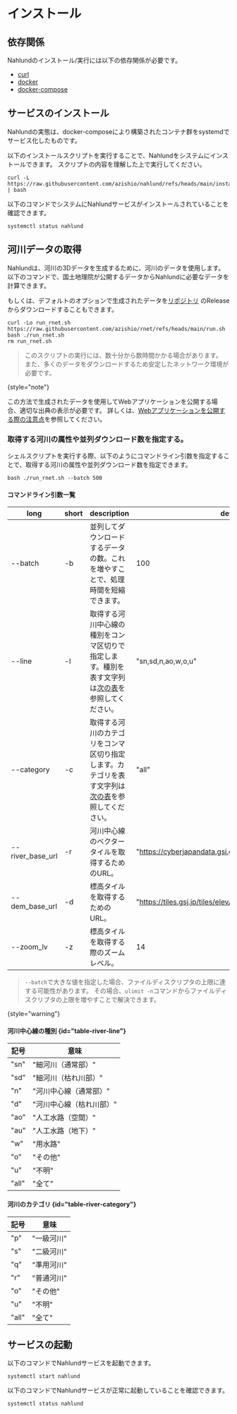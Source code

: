 # インストール

## 依存関係

Nahlundのインストール/実行には以下の依存関係が必要です。

+ [curl](https://curl.se/)
+ [docker](https://docs.docker.com/get-started/get-docker/)
+ [docker-compose](https://docs.docker.com/compose/install/)

## サービスのインストール

Nahlundの実態は、docker-composeにより構築されたコンテナ群をsystemdでサービス化したものです。

以下のインストールスクリプトを実行することで、Nahlundをシステムにインストールできます。
スクリプトの内容を理解した上で実行してください。

```console
curl -L https://raw.githubusercontent.com/azishio/nahlund/refs/heads/main/install.sh | bash
```

以下のコマンドでシステムにNahlundサービスがインストールされていることを確認できます。

```console
systemctl status nahlund
```

## 河川データの取得

Nahlundは、河川の3Dデータを生成するために、河川のデータを使用します。
以下のコマンドで、国土地理院が公開するデータからNahlundに必要なデータを計算できます。

もしくは、デフォルトのオプションで生成されたデータを[リポジトリ](https://github.com/azishio/rnet)
のReleaseからダウンロードすることもできます。

```console
curl -Lo run_rnet.sh https://raw.githubusercontent.com/azishio/rnet/refs/heads/main/run.sh
bash ./run_rnet.sh
rm run_rnet.sh
```

> このスクリプトの実行には、数十分から数時間かかる場合があります。
> また、多くのデータをダウンロードするため安定したネットワーク環境が必要です。
>
{style="note"}

この方法で生成されたデータを使用してWebアプリケーションを公開する場合、適切な出典の表示が必要です。
詳しくは、[Webアプリケーションを公開する際の注意点](Webアプリケーションを公開する際の注意点.md)を参照してください。

### 取得する河川の属性や並列ダウンロード数を指定する。

シェルスクリプトを実行する際、以下のようにコマンドライン引数を指定することで、取得する河川の属性や並列ダウンロード数を指定できます。

```console
bash ./run_rnet.sh --batch 500
```

#### コマンドライン引数一覧

| long             | short | description                                                               | default                                                    |
|------------------|-------|---------------------------------------------------------------------------|------------------------------------------------------------|
| --batch          | -b    | 並列してダウンロードするデータの数。これを増やすことで、処理時間を短縮できます。                                  | 100                                                        |
| --line           | -l    | 取得する河川中心線の種別をコンマ区切りで指定します。種別を表す文字列は[次の表](#table-river-category)を参照してください。 | "sn,sd,n,ao,w,o,u"                                         |
| --category       | -c    | 取得する河川のカテゴリをコンマ区切り指定します。カテゴリを表す文字列は[次の表](#table-river-line)を参照してください。     | "all"                                                      |
| --river_base_url | -r    | 河川中心線のベクタータイルを取得するためのURL。                                                 | "https://cyberjapandata.gsi.go.jp/xyz/experimental_rvrcl/" |
| --dem_base_url   | -d    | 標高タイルを取得するためのURL。                                                         | "https://tiles.gsj.jp/tiles/elev/land/"                    |
| --zoom_lv        | -z    | 標高タイルを取得する際のズームレベル。                                                       | 14                                                         |

> `--batch`で大きな値を指定した場合、ファイルディスクリプタの上限に達する可能性があります。
> その場合、`ulimit -n`コマンドからファイルディスクリプタの上限を増やすことで解決できます。
>
{style="warning"}

#### 河川中心線の種別 {id="table-river-line"}

| 記号    | 意味            |
|-------|---------------|
| "sn"  | "細河川（通常部）"    |
| "sd"  | "細河川（枯れ川部）"   |
| "n"   | "河川中心線（通常部）"  |
| "d"   | "河川中心線（枯れ川部）" |
| "ao"  | "人工水路（空間）"    |
| "au"  | "人工水路（地下）"    |
| "w"   | "用水路"         |
| "o"   | "その他"         |
| "u"   | "不明"          |
| "all" | "全て"          |

#### 河川のカテゴリ {id="table-river-category"}

| 記号    | 意味     |
|-------|--------|
| "p"   | "一級河川" |
| "s"   | "二級河川" |
| "q"   | "準用河川" |
| "r"   | "普通河川" |
| "o"   | "その他"  |
| "u"   | "不明"   |
| "all" | "全て"   |

## サービスの起動

以下のコマンドでNahlundサービスを起動できます。

```console
systemctl start nahlund
```

以下のコマンドでNahlundサービスが正常に起動していることを確認できます。

```console
systemctl status nahlund
```
